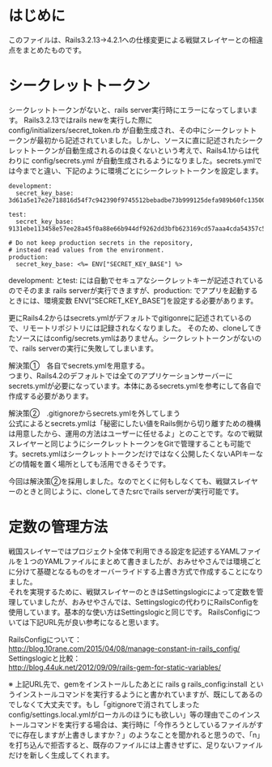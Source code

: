 # はじめに
このファイルは、Rails3.2.13→4.2.1への仕様変更による戦獄スレイヤーとの相違点をまとめたものです。

# シークレットトークン
シークレットトークンがないと、rails server実行時にエラーになってしまいます。
Rails3.2.13ではrails newを実行した際に config/initializers/secret_token.rb が自動生成され、その中にシークレットトークンが最初から記述されていました。しかし、ソースに直に記述されたシークレットトークンが自動生成されるのは良くないという考えで、Rails4.1からは代わりに config/secrets.yml が自動生成されるようになりました。secrets.ymlでは今までと違い、下記のように環境ごとにシークレットトークンを設定します。
```
development:
  secret_key_base: 3d61a5e17e2e718816d54f7c942390f9745512bebadbe73b999125defa989b60fc13500b0c17080ae4b5377dd14517e11127b4d9b6592b34411eeb4a576b6d2e

test:
  secret_key_base: 9131ebe113458e57ee28a45f0a88e66b944df9262dd3bfb623169cd57aaa4cda54357c5cfed48e0c523fb5991ddfbfb0d4a5fcdbaf5949280b8c5879ada54c95

# Do not keep production secrets in the repository,
# instead read values from the environment.
production:
  secret_key_base: <%= ENV["SECRET_KEY_BASE"] %>
```
development: とtest: には自動でセキュアなシークレットキーが記述されているのでそのまま
rails serverが実行できますが、production: でアプリを起動するときには、環境変数 ENV[“SECRET_KEY_BASE”]を設定する必要があります。

更にRails4.2からはsecrets.ymlがデフォルトでgitigonreに記述されているので、リモートリポジトリには記録されなくなりました。
そのため、cloneしてきたソースにはconfig/secrets.ymlはありません。シークレットトークンがないので、rails serverの実行に失敗してしまいます。

解決策①　各自でsecrets.ymlを用意する。  
つまり、Rails4.2のデフォルトでは全てのアプリケーションサーバーにsecrets.ymlが必要になっています。本体にあるsecrets.ymlを参考にして各自で作成する必要があります。

解決策②　.gitignoreからsecrets.ymlを外してしまう  
公式によるとsecrets.ymlは「秘密にしたい値をRails側から切り離すための機構は用意したから、運用の方法はユーザーに任せるよ」とのことです。なので戦獄スレイヤーと同じようにシークレットトークンをGitで管理することも可能です。secrets.ymlはシークレットトークンだけではなく公開したくないAPIキーなどの情報を置く場所としても活用できるそうです。

今回は解決策②を採用しました。なのでとくに何もしなくても、戦獄スレイヤーのときと同じように、cloneしてきたsrcでrails serverが実行可能です。

# 定数の管理方法
戦国スレイヤーではプロジェクト全体で利用できる設定を記述するYAMLファイルを１つのYAMLファイルにまとめて書きましたが、おみせやさんでは環境ごとに分けて基礎となるものをオーバーライドする上書き方式で作成することになりました。  
それを実現するために、戦獄スレイヤーのときはSettingslogicによって定数を管理していましたが、おみせやさんでは、Settingslogicの代わりにRailsConfigを使用しています。基本的な使い方はSettingslogicと同じです。
RailsConfigについては下記URL先が良い参考になると思います。  

RailsConfigについて：  
<http://blog.10rane.com/2015/04/08/manage-constant-in-rails_config/>  
Settingslogicと比較：  
<http://blog.44uk.net/2012/09/09/rails-gem-for-static-variables/>  

※ 上記URL先で、gemをインストールしたあとに rails g rails_config:install というインストールコマンドを実行するようにと書かれていますが、既にしてあるのでしなくて大丈夫です。もし「gitignoreで消されてしまったconfig/settings.local.ymlがローカルのほうにも欲しい」等の理由でこのインストールコマンドを実行する場合は、実行時に「今作ろうとしているファイルがすでに存在しますが上書きしますか？」のようなことを聞かれると思うので、「n」を打ち込んで拒否すると、既存のファイルには上書きせずに、足りないファイルだけを新しく生成してくれます。
